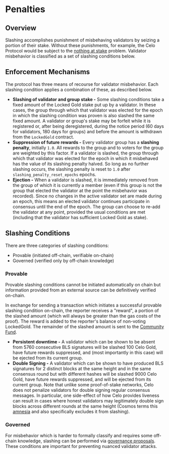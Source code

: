 # Penalties

## Overview

Slashing accomplishes punishment of misbehaving validators by seizing a portion of their stake. Without these punishments, for example, the Celo Protocol would be subject to the [nothing at stake](https://github.com/ethereum/wiki/wiki/Proof-of-Stake-FAQ#what-is-the-nothing-at-stake-problem-and-how-can-it-be-fixed) problem. Validator misbehavior is classified as a set of slashing conditions below.

## Enforcement Mechanisms

The protocol has three means of recourse for validator misbehavior. Each slashing condition applies a combination of these, as described below.

* **Slashing of validator and group stake -** Some slashing conditions take a fixed amount of the Locked Gold stake put up by a validator. In these cases, the group through which that validator was elected for the epoch in which the slashing condition was proven is also slashed the same fixed amount. A validator or group's stake may be forfeit while it is registered or, after being deregistered, during the notice period \(60 days for validators, 180 days for groups\) and before the amount is withdrawn from the `LockedGold` contract.
* **Suppression of future rewards -** Every validator group has a **slashing penalty**, initially `1.0`. All rewards to the group and to voters for the group are weighted by this factor. If a validator is slashed, the group through which that validator was elected for the epoch in which it misbehaved has the value of its slashing penalty halved. So long as no further slashing occurs, the slashing penalty is reset to `1.0` after `slashing_penalty_reset_epochs` epochs.
* **Ejection -** When a validator is slashed, it is immediately removed from the group of which it is currently a member \(even if this group is not the group that elected the validator at the point the misbehavior was recorded\). Since no changes in the active validator set are made during an epoch, this means an elected validator continues participate in consensus until the end of the epoch. The group can choose to re-add the validator at any point, provided the usual conditions are met \(including that the validator has sufficient Locked Gold as stake\).

## Slashing Conditions

There are three categories of slashing conditions:

* Provable \(initiated off-chain, verifiable on-chain\)
* Governed \(verified only by off-chain knowledge\)

### Provable

Provable slashing conditions cannot be initiated automatically on chain but information provided from an external source can be definitively verified on-chain.

In exchange for sending a transaction which initiates a successful provable slashing condition on-chain, the reporter receives a "reward", a portion of the slashed amount \(which will always be greater than the gas costs of the proof\). The reward is added to the reporter's balance of non-voting LockedGold. The remainder of the slashed amount is sent to the [Community Fund](epoch-rewards/community-fund.md).

* **Persistent downtime -** A validator which can be shown to be absent from 5760 consecutive BLS signatures will be slashed 100 Celo Gold, have future rewards suppressed, and \(most importantly in this case\) will be ejected from its current group.
* **Double Signing -** A validator which can be shown to have produced BLS signatures for 2 distinct blocks at the same height and in the same consensus round but with different hashes will be slashed 9000 Celo Gold, have future rewards suppressed, and will be ejected from its current group. Note that unlike some proof-of-stake networks, Celo does not penalize validators for double signing regular consensus messages. In particular, one side-effect of how Celo provides liveness can result in cases where honest validators may legitimately double sign blocks across different rounds at the same height \(Cosmos terms this [amnesia](https://github.com/tendermint/spec/blob/fa3430ad163a2a0ed77aa3f624a70cd9b8b84b78/spec/consensus/signing.md#other-rules) and also specifically excludes it from slashing\).

### **Governed**

For misbehavior which is harder to formally classify and requires some off-chain knowledge, slashing can be performed via [governance proposals](../governance.md). These conditions are important for preventing nuanced validator attacks.

